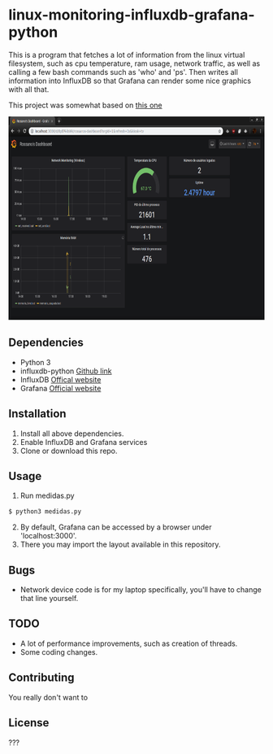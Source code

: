 # linux-monitoring-influxdb-grafana-python
This is a program that fetches a lot of information from the linux virtual filesystem, such as cpu temperature, ram usage, network traffic, as well as calling a few bash commands such as 'who' and 'ps'. Then writes all information into InfluxDB so that Grafana can render some nice graphics with all that.

This project was somewhat based on [this one](https://github.com/alexellis/enviro-dashboard)

<p align="center">
    <img src="https://github.com/parklez/linux-monitoring-influxdb-grafana-python/blob/master/screenshot.png" height="400"/>
</p>

## Dependencies
- Python 3
- influxdb-python [Github link](https://github.com/influxdata/influxdb-python)
- InfluxDB [Offical website](https://www.influxdata.com/get-influxdb/)
- Grafana [Official website](https://grafana.com/get)

## Installation

1. Install all above dependencies.
2. Enable InfluxDB and Grafana services
3. Clone or download this repo.

## Usage
1. Run medidas.py

```bash
$ python3 medidas.py
```

2. By default, Grafana can be accessed by a browser under 'localhost:3000'.
3. There you may import the layout available in this repository.

## Bugs
- Network device code is for my laptop specifically, you'll have to change that line yourself.

## TODO
- A lot of performance improvements, such as creation of threads.
- Some coding changes.

## Contributing
You really don't want to

## License
???
